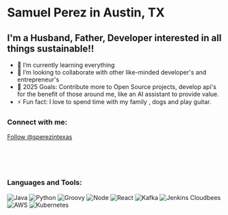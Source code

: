 # Samuel Perez in Austin, TX

## I'm a Husband, Father, Developer interested in all things sustainable!!

- 🌱 I’m currently learning everything
- 👯 I’m looking to collaborate with other like-minded developer's and entrepreneur's
- 🥅 2025 Goals: Contribute more to Open Source projects, develop api's for the benefit of those around me, like an AI assistant to provide value.
- ⚡ Fun fact: I love to spend time with my family , dogs and play guitar.

### Connect with me:

<a href="https://twitter.com/sperezintexas?ref_src=twsrc%5Etfw" class="twitter-follow-button" data-show-count="false">Follow @sperezintexas</a>


<br />

<br />

<br />

### Languages and Tools:
![Java](https://www.vectorlogo.zone/logos/java/java-vertical.svg)
![Python](https://www.vectorlogo.zone/logos/python/python-icon.svg)
![Groovy](https://www.vectorlogo.zone/logos/groovy-lang/groovy-lang-icon.svg)
![Node](https://www.vectorlogo.zone/logos/nodejs/nodejs-icon.svg)
![React](https://www.vectorlogo.zone/logos/reactjs/reactjs-icon.svg)
![Kafka](https://www.vectorlogo.zone/logos/apache_kafka/apache_kafka-icon.svg)
![Jenkins Cloudbees](https://www.vectorlogo.zone/logos/cloudbees/cloudbees-icon.svg)
![AWS](https://www.vectorlogo.zone/logos/amazon_aws/amazon_aws-icon.svg)
![Kubernetes](https://www.vectorlogo.zone/logos/kubernetes/kubernetes-icon.svg)


<br/>



